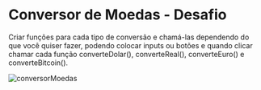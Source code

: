 # Conversor de Moedas - Desafio
Criar funções para cada tipo de conversão e chamá-las dependendo do que você quiser fazer, podendo colocar inputs ou botões e quando clicar chamar cada função converteDolar(), converteReal(), converteEuro() e converteBitcoin().

![conversorMoedas](https://user-images.githubusercontent.com/82118386/189533219-bc99f1a2-2f0f-43e3-bc02-be71ddc27b3e.png)

